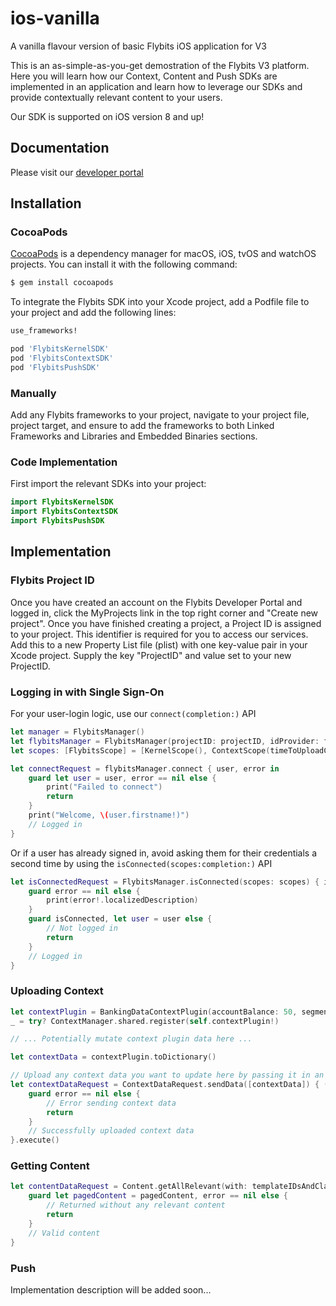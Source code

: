# ios-vanilla
A vanilla flavour version of basic Flybits iOS application for V3

This is an as-simple-as-you-get demostration of the Flybits V3 platform. Here you will learn how our Context, Content and Push SDKs are implemented in an application and learn how to leverage our SDKs and provide contextually relevant content to your users.

Our SDK is supported on iOS version 8 and up!

## Documentation

Please visit our [developer portal](https://devportal.flybits.com)

## Installation
### CocoaPods

[CocoaPods](http://cocoapods.org) is a dependency manager for macOS, iOS, tvOS and watchOS projects. You can install it with the following command:

```bash
$ gem install cocoapods
```

To integrate the Flybits SDK into your Xcode project, add a Podfile file to your project and add the following lines:

```ruby
use_frameworks!

pod 'FlybitsKernelSDK'
pod 'FlybitsContextSDK'
pod 'FlybitsPushSDK'
```

### Manually

Add any Flybits frameworks to your project, navigate to your project file, project target, and ensure to add the frameworks to both Linked Frameworks and Libraries and Embedded Binaries sections.

### Code Implementation

First import the relevant SDKs into your project:

```swift
import FlybitsKernelSDK
import FlybitsContextSDK
import FlybitsPushSDK
```

## Implementation

### Flybits Project ID

Once you have created an account on the Flybits Developer Portal and logged in, click the MyProjects link in the top right corner and "Create new project". Once you have finished creating a project, a Project ID is assigned to your project. This identifier is required for you to access our services. Add this to a new Property List file (plist) with one key-value pair in your Xcode project. Supply the key "ProjectID" and value set to your new ProjectID. 

### Logging in with Single Sign-On

For your user-login logic, use our `connect(completion:)` API

```swift
let manager = FlybitsManager()
let flybitsManager = FlybitsManager(projectID: projectID, idProvider: flybitsIDP, scopes: scopes)
let scopes: [FlybitsScope] = [KernelScope(), ContextScope(timeToUploadContext: 1, timeUnit: Utilities.TimeUnit.minutes), PushScope()]

let connectRequest = flybitsManager.connect { user, error in
    guard let user = user, error == nil else {
        print("Failed to connect")
        return
    }
    print("Welcome, \(user.firstname!)")
    // Logged in
}
```

Or if a user has already signed in, avoid asking them for their credentials a second time by using the `isConnected(scopes:completion:)` API

```swift
let isConnectedRequest = FlybitsManager.isConnected(scopes: scopes) { isConnected, user, error in
    guard error == nil else {
        print(error!.localizedDescription)
    }
    guard isConnected, let user = user else {
        // Not logged in
        return
    }
    // Logged in
}
```

### Uploading Context

```swift
let contextPlugin = BankingDataContextPlugin(accountBalance: 50, segmentation: "Student", creditCard: "VISA")
_ = try? ContextManager.shared.register(self.contextPlugin!)

// ... Potentially mutate context plugin data here ...

let contextData = contextPlugin.toDictionary()

// Upload any context data you want to update here by passing it in an array
let contextDataRequest = ContextDataRequest.sendData([contextData]) { (error) -> () in
    guard error == nil else {
        // Error sending context data
        return
    }
    // Successfully uploaded context data
}.execute()
```

### Getting Content

```swift
let contentDataRequest = Content.getAllRelevant(with: templateIDsAndClassModelsDictionary, pager: pager) { pagedContent, error in
    guard let pagedContent = pagedContent, error == nil else {
        // Returned without any relevant content
        return
    }
    // Valid content
}
```

### Push

Implementation description will be added soon...
